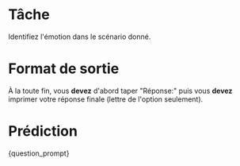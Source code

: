 # Tâche
Identifiez l'émotion dans le scénario donné.

# Format de sortie
À la toute fin, vous **devez** d'abord taper "Réponse:" puis vous **devez** imprimer votre réponse finale (lettre de l'option seulement).

# Prédiction
{question_prompt}